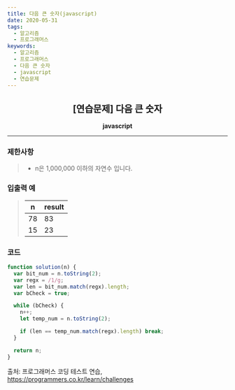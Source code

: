 ```yaml
---
title: 다음 큰 숫자(javascript)
date: 2020-05-31
tags:
  - 알고리즘
  - 프로그래머스
keywords:
  - 알고리즘
  - 프로그래머스
  - 다음 큰 숫자
  - javascript
  - 연습문제
---
```


## <center>[연습문제] 다음 큰 숫자</center>

**<center>javascript</center>**

---

### 제한사항

> - n은 1,000,000 이하의 자연수 입니다.

### 입출력 예

> | n   | result |
> | --- | ------ |
> | 78  | 83     |
> | 15  | 23     |

### 코드

```javascript
function solution(n) {
  var bit_num = n.toString(2);
  var regx = /1/g;
  var len = bit_num.match(regx).length;
  var bCheck = true;

  while (bCheck) {
    n++;
    let temp_num = n.toString(2);

    if (len == temp_num.match(regx).length) break;
  }

  return n;
}
```

출처: 프로그래머스 코딩 테스트 연습, https://programmers.co.kr/learn/challenges
